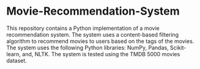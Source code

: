 # Movie-Recommendation-System
This repository contains a Python implementation of a movie recommendation system. The system uses a content-based filtering algorithm to recommend movies to users based on the tags of the movies. The system uses the following Python libraries: NumPy, Pandas, Scikit-learn, and, NLTK. The system is tested using the TMDB 5000 movies dataset.
